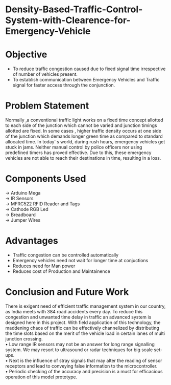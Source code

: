 # Density-Based-Traffic-Control-System-with-Clearence-for-Emergency-Vehicle

# Objective 
<ul>
<li>To reduce traffic congestion caused due to fixed signal time irrespective of number of vehicles present. <br/>
<li>To establish communication between Emergency Vehicles and Traffic signal for faster access through the conjunction.
</ul>

# Problem Statement
Normally ,a conventional traffic light works on a fixed time concept allotted to each side of the junction which cannot be varied and junction timings allotted are fixed. In some cases , higher traffic density occurs at one side of the junction which demands longer green time as compared to standard allocated time.
In today’ s world, during rush hours, emergency vehicles get stuck in jams. Neither manual control by police officers nor using predefined timers has proved effective. Due to this, these emergency vehicles are not able to reach their destinations in time, resulting in a loss.

# Components Used
-> Arduino Mega <br/>
-> IR Sensors <br/>
-> MFRC522 RFID Reader and Tags <br/>
-> Cathode RGB Led <br/>
-> Breadboard <br/>
-> Jumper Wires <br/>

# Advantages
<ul>
  <li> Traffic congestion can be controlled automatically
  <li> Emergency vehicles need not wait for longer time at conjuctions
  <li> Reduces need for Man power
  <li> Reduces cost of Production and Maintainence
</ul>
 
# Conclusion and Future Work
There is exigent need of efficient traffic management system in our country, as India meets with 384 road accidents every day. To reduce this congestion and unwanted time delay in traffic an advanced system is designed here in this project. With field application of this
technology, the maddening chaos of traffic can be effectively channelized by distributing the time slots based on the merit of the vehicle load in certain lanes of multi junction crossing.<br/>
• Low range IR sensors may not be an answer for long range signalling system. We may
resort to ultrasound or radar techniques for big scale set-ups.<br/>
• Next is the influence of stray signals that may alter the reading of sensor receptors and lead
to conveying false information to the microcontroller.<br/>
• Periodic checking of the accuracy and precision is a must for efficacious operation of this
model prototype.
